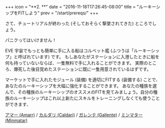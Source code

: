 +++
icon = "**2. **"
date = "2016-11-18T17:26:45-08:00"
title = "ルーキーシップをFITしよう"
prev = "/start/prereqs/"
+++

さて、チュートリアルが終わった (そしておそらく撃墜されてきた) ところでしょう。

パニクってはいけません！

EVE 宇宙でもっとも簡単に手に入る船はコルベット艦 (ふつうは「ルーキーシップ」と呼ばれています) です。 もしあなたがステーションに入港したときに船を何も持っていないならば、一隻無料で手に入れることができます。 実際のところ、爆死した後目覚めたステーションに既に一隻用意されているはずです。

マーケットで手に入れたモジュール (装備) を適切にFITする (装備する) ことで、あなたのルーキーシップを大幅に強化することができます。 あなたの種族を選んで、その種族のルーキーシップのオススメのFITを見てみましょう。自分の種族のルーキーシップはこれ以上新たにスキルをトレーニングしなくても使うことができます、

[アマー (Amarr)](/rookie-fitting/amarr/) / [カルダリ (Caldari)](/rookie-fitting/caldari/) /
[ガレンテ (Gallente)](/rookie-fitting/gallente/) / [ミンマター (Minmatar)](/rookie-fitting/minmatar/)